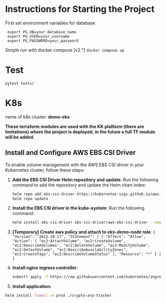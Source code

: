 # Instructions for Starting the Project
 

First set environment variables for database  

     export PG_DB=your_database_name
     export PG_USER=your_username
     export PG_PASSWORD=your_password

Simple run with docker compose [v2.*]
`docker compose up`

# Test
 `pytest tests/`
 



# K8s
name of k8s cluster: **demo-eks**



**These terraform modules are used with the KK platform (there are limitations) where the project is deployed, in the future a full TF module will be added.**
## Install and Configure AWS EBS CSI Driver
To enable volume management with the AWS EBS CSI driver in your Kubernetes cluster, follow these steps:

1. **Add the EBS CSI Driver Helm repository and update**:
   Run the following command to add the repository and update the Helm chart index:
   ```sh
   helm repo add ebs-csi-driver https://kubernetes-sigs.github.io/aws-ebs-csi-driver &
   helm repo update
   
2. **Install the EBS CSI driver in the kube-system**:
   Run the following command:
   ```sh
   helm install ebs-csi-driver ebs-csi-driver/aws-ebs-csi-driver --namespace kube-system --create-namespace
   
3. **[Temporary] Create aws policy and attach to ***eks-demo-node*** role**:
  `{
"Version": "2012-10-17",
"Statement": [
{
"Effect": "Allow",
"Action": [
"ec2:AttachVolume",
"ec2:CreateVolume",
"ec2:DescribeVolumes",
"ec2:DeleteVolume",
"ec2:ModifyVolume",
"ec2:DetachVolume",
"ec2:DescribeAvailabilityZones",
"ec2:CreateTags",
"ec2:DescribeVolumeStatus"
],
"Resource": "*"
}
]
}`

4. **Install nginx ingress controller**:
   ```sh
   kubectl apply -f https://raw.githubusercontent.com/kubernetes/ingress-nginx/main/deploy/static/provider/cloud/deploy.yaml

5. **Install application:**
  ```sh
  helm install [name] -n prod ./crypto-arp-tracker
